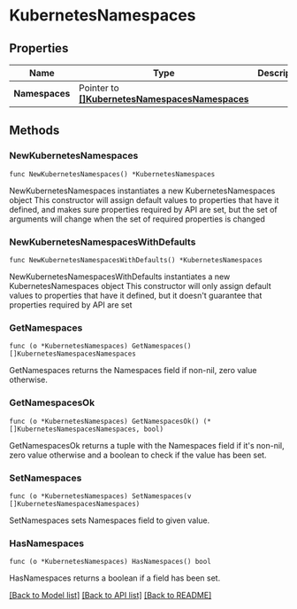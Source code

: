 # KubernetesNamespaces

## Properties

Name | Type | Description | Notes
------------ | ------------- | ------------- | -------------
**Namespaces** | Pointer to [**[]KubernetesNamespacesNamespaces**](KubernetesNamespacesNamespaces.md) |  | [optional] 

## Methods

### NewKubernetesNamespaces

`func NewKubernetesNamespaces() *KubernetesNamespaces`

NewKubernetesNamespaces instantiates a new KubernetesNamespaces object
This constructor will assign default values to properties that have it defined,
and makes sure properties required by API are set, but the set of arguments
will change when the set of required properties is changed

### NewKubernetesNamespacesWithDefaults

`func NewKubernetesNamespacesWithDefaults() *KubernetesNamespaces`

NewKubernetesNamespacesWithDefaults instantiates a new KubernetesNamespaces object
This constructor will only assign default values to properties that have it defined,
but it doesn't guarantee that properties required by API are set

### GetNamespaces

`func (o *KubernetesNamespaces) GetNamespaces() []KubernetesNamespacesNamespaces`

GetNamespaces returns the Namespaces field if non-nil, zero value otherwise.

### GetNamespacesOk

`func (o *KubernetesNamespaces) GetNamespacesOk() (*[]KubernetesNamespacesNamespaces, bool)`

GetNamespacesOk returns a tuple with the Namespaces field if it's non-nil, zero value otherwise
and a boolean to check if the value has been set.

### SetNamespaces

`func (o *KubernetesNamespaces) SetNamespaces(v []KubernetesNamespacesNamespaces)`

SetNamespaces sets Namespaces field to given value.

### HasNamespaces

`func (o *KubernetesNamespaces) HasNamespaces() bool`

HasNamespaces returns a boolean if a field has been set.


[[Back to Model list]](../README.md#documentation-for-models) [[Back to API list]](../README.md#documentation-for-api-endpoints) [[Back to README]](../README.md)


